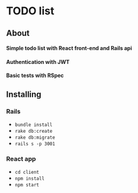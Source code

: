 # TODO list
## About
#### Simple todo list with React front-end and Rails api
#### Authentication with JWT
#### Basic tests with RSpec
## Installing
### Rails
* ```bundle install```
* ```rake db:create```
* ```rake db:migrate```
* ```rails s -p 3001``` 
### React app
* ```cd client```
* ```npm install```
* ```npm start```
